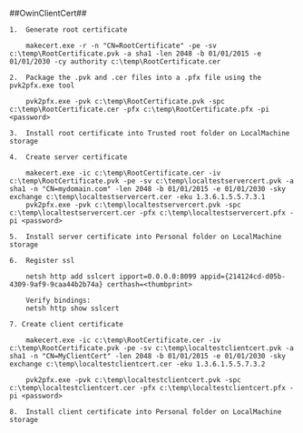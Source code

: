 ##OwinClientCert##

	1.  Generate root certificate

        makecert.exe -r -n "CN=RootCertificate" -pe -sv c:\temp\RootCertificate.pvk -a sha1 -len 2048 -b 01/01/2015 -e 01/01/2030 -cy authority c:\temp\RootCertificate.cer
	
	2.  Package the .pvk and .cer files into a .pfx file using the pvk2pfx.exe tool 
	
	    pvk2pfx.exe -pvk c:\temp\RootCertificate.pvk -spc c:\temp\RootCertificate.cer -pfx c:\temp\RootCertificate.pfx -pi <password>

    3.  Install root certificate into Trusted root folder on LocalMachine storage
	
	4.  Create server certificate

	    makecert.exe -ic c:\temp\RootCertificate.cer -iv c:\temp\RootCertificate.pvk -pe -sv c:\temp\localtestservercert.pvk -a sha1 -n "CN=mydomain.com" -len 2048 -b 01/01/2015 -e 01/01/2030 -sky exchange c:\temp\localtestservercert.cer -eku 1.3.6.1.5.5.7.3.1
	    pvk2pfx.exe -pvk c:\temp\localtestservercert.pvk -spc c:\temp\localtestservercert.cer -pfx c:\temp\localtestservercert.pfx -pi <password>

	5.  Install server certificate into Personal folder on LocalMachine storage
	
	6.  Register ssl
	
	    netsh http add sslcert ipport=0.0.0.0:8099 appid={214124cd-d05b-4309-9af9-9caa44b2b74a} certhash=<thumbprint>
	
		Verify bindings:
	    netsh http show sslcert

	7. Create client certificate

	    makecert.exe -ic c:\temp\RootCertificate.cer -iv c:\temp\RootCertificate.pvk -pe -sv c:\temp\localtestclientcert.pvk -a sha1 -n "CN=MyClientCert" -len 2048 -b 01/01/2015 -e 01/01/2030 -sky exchange c:\temp\localtestclientcert.cer -eku 1.3.6.1.5.5.7.3.2
	
	    pvk2pfx.exe -pvk c:\temp\localtestclientcert.pvk -spc c:\temp\localtestclientcert.cer -pfx c:\temp\localtestclientcert.pfx -pi <password>

	8.  Install client certificate into Personal folder on LocalMachine storage
	         
